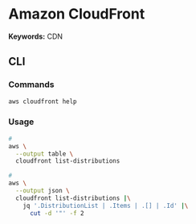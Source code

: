 # Amazon CloudFront

**Keywords:** CDN

## CLI

### Commands

```sh
aws cloudfront help
```

### Usage

```sh
#
aws \
  --output table \
  cloudfront list-distributions

#
aws \
  --output json \
  cloudfront list-distributions |\
    jq '.DistributionList | .Items | .[] | .Id' |\
      cut -d '"' -f 2
```
